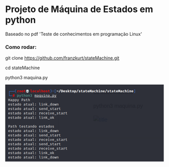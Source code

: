 # Projeto de Máquina de Estados em python

Baseado no pdf 'Teste de conhecimentos em programação Linux'


### Como rodar:


git clone https://github.com/franzkurt/stateMachine.git

cd stateMachine

python3 maquina.py  

![title](log.png)
